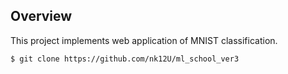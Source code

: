 ## Overview

This project implements web application of MNIST classification.


```
$ git clone https://github.com/nk12U/ml_school_ver3
```
